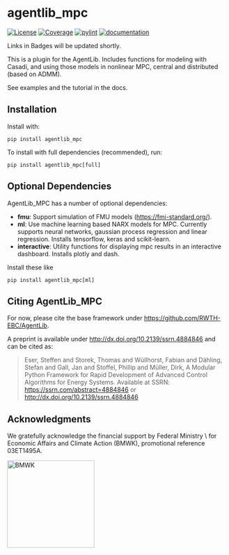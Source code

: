 # agentlib_mpc
[![License](https://img.shields.io/badge/License-BSD%203--Clause-blue.svg)](https://opensource.org/licenses/BSD-3-Clause)
[![Coverage](https://ebc.pages.git-ce.rwth-aachen.de/projects/ebc_acs0017_bmwi_agent/agents_python/agentlib_mpc/main/coverage/badge.svg)](https://ebc.pages.git-ce.rwth-aachen.de/projects/ebc_acs0017_bmwi_agent/agents_python/agentlib_mpc/main/coverage/)
[![pylint](https://ebc.pages.git-ce.rwth-aachen.de/projects/ebc_acs0017_bmwi_agent/agents_python/agentlib_mpc/main/pylint/pylint.svg)](https://ebc.pages.git-ce.rwth-aachen.de/projects/ebc_acs0017_bmwi_agent/agents_python/agentlib_mpc/main/pylint/pylint.html)
[![documentation](https://ebc.pages.git-ce.rwth-aachen.de/projects/ebc_acs0017_bmwi_agent/agents_python/agentlib_mpc/main/docs/doc.svg)](https://ebc.pages.git-ce.rwth-aachen.de/projects/ebc_acs0017_bmwi_agent/agents_python/agentlib_mpc/main/docs/index.html)

Links in Badges will be updated shortly.

This is a plugin for the AgentLib. 
Includes functions for modeling with Casadi, and using those models in nonlinear MPC, central and distributed (based on ADMM).

See examples and the tutorial in the docs.


## Installation

Install with:

```
pip install agentlib_mpc
```

To install with full dependencies (recommended), run:
```
pip install agentlib_mpc[full]
```



## Optional Dependencies
AgentLib_MPC has a number of optional dependencies:
 
 - **fmu**: Support simulation of FMU models (https://fmi-standard.org/).
 - **ml**: Use machine learning based NARX models for MPC. Currently supports neural networks, gaussian process regression and linear regression. Installs tensorflow, keras and scikit-learn.
 - **interactive**: Utility functions for displaying mpc results in an interactive dashboard. Installs plotly and dash.

Install these like 
````
pip install agentlib_mpc[ml]
````


## Citing AgentLib_MPC

For now, please cite the base framework under https://github.com/RWTH-EBC/AgentLib.

A preprint is available under http://dx.doi.org/10.2139/ssrn.4884846 and can be cited as: 

> Eser, Steffen and Storek, Thomas and Wüllhorst, Fabian and Dähling, Stefan and Gall, Jan and Stoffel, Phillip and Müller, Dirk, A Modular Python Framework for Rapid Development of Advanced Control Algorithms for Energy Systems. Available at SSRN: https://ssrn.com/abstract=4884846 or http://dx.doi.org/10.2139/ssrn.4884846 

## Acknowledgments

We gratefully acknowledge the financial support by Federal Ministry \\ for Economic Affairs and Climate Action (BMWK), promotional reference 03ET1495A.

<img src="./docs/source/images/BMWK_logo.png" alt="BMWK" width="200"/>